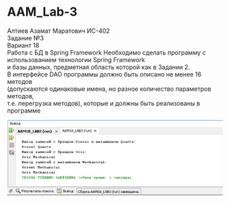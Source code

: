 # AAM_Lab-3
Алтиев Азамат Маратович ИС-402 <br />
Задание №3 <br />
Вариант 18 <br />
Работа с БД в Spring Framework
Необходимо сделать программу с использованием технологии Spring Framework<br />
и базы данных, предметная область которой как в Задании 2. <br />
В интерфейсе DAO программы должно быть описано не менее 16 методов <br />
(допускаются одинаковые имена, но разное количество параметров методов, <br />
т.е. перегрузка методов), которые и должны быть реализованы в программе<br />

![Скрин программы](https://raw.githubusercontent.com/markosloot/AAM_Lab-3/main/3.png)
